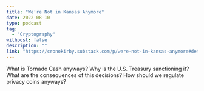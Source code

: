 ```yaml
---
title: "We're Not in Kansas Anymore"
date: 2022-08-10
type: podcast
tag:
  - "Cryptography"
withpost: false
description: ""
link: "https://cronokirby.substack.com/p/were-not-in-kansas-anymore#details"
---
```


What is Tornado Cash anyways? Why is the U.S. Treasury sanctioning it? What are the consequences of this decisions? How should we regulate privacy coins anyways?